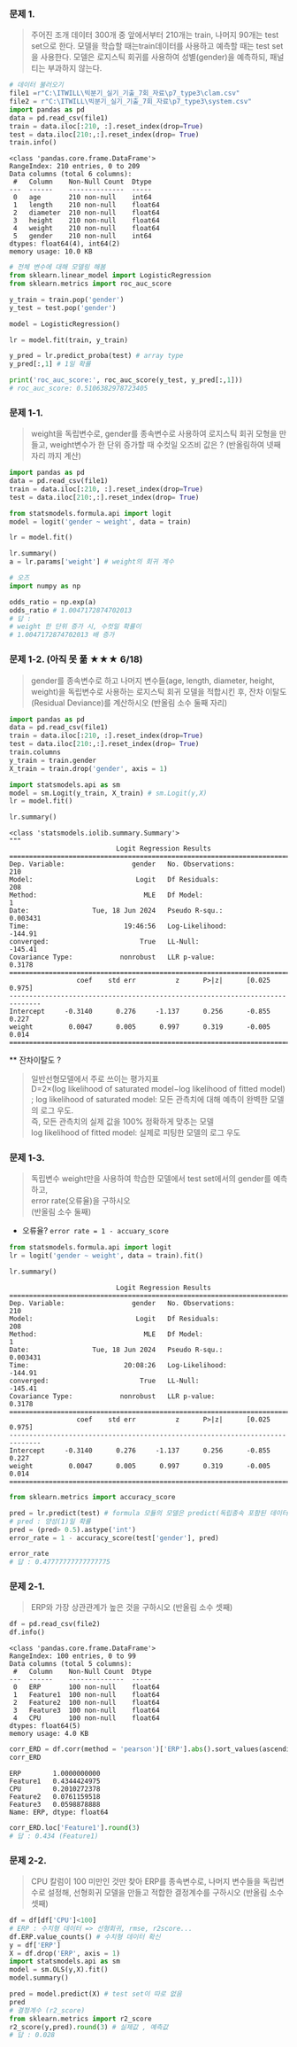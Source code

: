 ### 문제 1. 
> 주어진 조개 데이터 300개 중 앞에서부터 210개는 train, 나머지 90개는 test set으로 한다. 
> 모델을 학습할 때는train데이터를 사용하고 예측할 때는 test set을 사용한다. 
> 모델은 로지스틱 회귀를 사용하여 성별(gender)을 예측하되, 패널티는 부과하지 않는다.

```python
# 데이터 불러오기 
file1 =r"C:\ITWILL\빅분기_실기_기출_7회_자료\p7_type3\clam.csv"
file2 = r"C:\ITWILL\빅분기_실기_기출_7회_자료\p7_type3\system.csv"
import pandas as pd 
data = pd.read_csv(file1)
train = data.iloc[:210, :].reset_index(drop=True)
test = data.iloc[210:,:].reset_index(drop= True)
train.info()
```

```
<class 'pandas.core.frame.DataFrame'>
RangeIndex: 210 entries, 0 to 209
Data columns (total 6 columns):
 #   Column    Non-Null Count  Dtype  
---  ------    --------------  -----  
 0   age       210 non-null    int64  
 1   length    210 non-null    float64
 2   diameter  210 non-null    float64
 3   height    210 non-null    float64
 4   weight    210 non-null    float64
 5   gender    210 non-null    int64  
dtypes: float64(4), int64(2)
memory usage: 10.0 KB
```

```python
# 전체 변수에 대해 모델링 해봄 
from sklearn.linear_model import LogisticRegression
from sklearn.metrics import roc_auc_score 

y_train = train.pop('gender')
y_test = test.pop('gender')

model = LogisticRegression() 

lr = model.fit(train, y_train)

y_pred = lr.predict_proba(test) # array type
y_pred[:,1] # 1일 확률 

print('roc_auc_score:', roc_auc_score(y_test, y_pred[:,1]))
# roc_auc_score: 0.5106382978723405
```


### 문제 1-1. 
> weight을 독립변수로, gender를 종속변수로 사용하여 로지스틱 회귀 모형을 만들고, 
> weight변수가 한 단위 증가할 때 수컷일 오즈비 값은 ? 
> (반올림하여 넷째자리 까지 계산)

```python
import pandas as pd 
data = pd.read_csv(file1)
train = data.iloc[:210, :].reset_index(drop=True)
test = data.iloc[210:,:].reset_index(drop= True)

from statsmodels.formula.api import logit 
model = logit('gender ~ weight', data = train)

lr = model.fit()

lr.summary()
a = lr.params['weight'] # weight의 회귀 계수 

# 오즈 
import numpy as np 

odds_ratio = np.exp(a)
odds_ratio # 1.0047172874702013 
# 답 : 
# weight 한 단위 증가 시, 수컷일 확률이 
# 1.0047172874702013 배 증가 
```

### 문제 1-2. (아직 못 풂 ★★★ 6/18) 
> gender를 종속변수로 하고 나머지 변수들(age, length, diameter, height, weight)을 독립변수로 사용하는
> 로지스틱 회귀 모델을 적합시킨 후, 잔차 이탈도(Residual Deviance)를 계산하시오 
> (반올림 소수 둘째 자리)

```python
import pandas as pd 
data = pd.read_csv(file1)
train = data.iloc[:210, :].reset_index(drop=True)
test = data.iloc[210:,:].reset_index(drop= True)
train.columns
y_train = train.gender
X_train = train.drop('gender', axis = 1)

import statsmodels.api as sm 
model = sm.Logit(y_train, X_train) # sm.Logit(y,X)
lr = model.fit()

lr.summary()

```
```
<class 'statsmodels.iolib.summary.Summary'>
"""
                           Logit Regression Results                           
==============================================================================
Dep. Variable:                 gender   No. Observations:                  210
Model:                          Logit   Df Residuals:                      208
Method:                           MLE   Df Model:                            1
Date:                Tue, 18 Jun 2024   Pseudo R-squ.:                0.003431
Time:                        19:46:56   Log-Likelihood:                -144.91
converged:                       True   LL-Null:                       -145.41
Covariance Type:            nonrobust   LLR p-value:                    0.3178
==============================================================================
                 coef    std err          z      P>|z|      [0.025      0.975]
------------------------------------------------------------------------------
Intercept     -0.3140      0.276     -1.137      0.256      -0.855       0.227
weight         0.0047      0.005      0.997      0.319      -0.005       0.014
==============================================================================

```

** 잔차이탈도 ? 
> 일반선형모델에서 주로 쓰이는 평가지표  
D=2×(log likelihood of saturated model−log likelihood of fitted model)  
;
log likelihood of saturated model:
> 모든 관측치에 대해 예측이 완벽한 모델의 로그 우도.  
> 즉, 모든 관측치의 실제 값을 100% 정확하게 맞추는 모델  
log likelihood of fitted model:
> 실제로 피팅한 모델의 로그 우도  



### 문제 1-3. 
> 독립변수 weight만을 사용하여 학습한 모델에서 test set에서의 gender를 예측하고,   
> error rate(오류율)을 구하시오   
> (반올림 소수 둘째)  
* 오류율? ``` error rate = 1 - accuary_score ```
```python
from statsmodels.formula.api import logit 
lr = logit('gender ~ weight', data = train).fit() 

lr.summary()
```
```
                           Logit Regression Results                           
==============================================================================
Dep. Variable:                 gender   No. Observations:                  210
Model:                          Logit   Df Residuals:                      208
Method:                           MLE   Df Model:                            1
Date:                Tue, 18 Jun 2024   Pseudo R-squ.:                0.003431
Time:                        20:08:26   Log-Likelihood:                -144.91
converged:                       True   LL-Null:                       -145.41
Covariance Type:            nonrobust   LLR p-value:                    0.3178
==============================================================================
                 coef    std err          z      P>|z|      [0.025      0.975]
------------------------------------------------------------------------------
Intercept     -0.3140      0.276     -1.137      0.256      -0.855       0.227
weight         0.0047      0.005      0.997      0.319      -0.005       0.014
==============================================================================
```
```python
from sklearn.metrics import accuracy_score 

pred = lr.predict(test) # formula 모듈의 모델은 predict(독립종속 포함된 데이터셋) 
# pred : 양성(1)일 확률 
pred = (pred> 0.5).astype('int')
error_rate = 1 - accuracy_score(test['gender'], pred)

error_rate 
# 답 : 0.47777777777777775
```

### 문제 2-1. 
> ERP와 가장 상관관계가 높은 것을 구하시오 
> (반올림 소수 셋째)

```python
df = pd.read_csv(file2)
df.info()
```
```
<class 'pandas.core.frame.DataFrame'>
RangeIndex: 100 entries, 0 to 99
Data columns (total 5 columns):
 #   Column    Non-Null Count  Dtype  
---  ------    --------------  -----  
 0   ERP       100 non-null    float64
 1   Feature1  100 non-null    float64
 2   Feature2  100 non-null    float64
 3   Feature3  100 non-null    float64
 4   CPU       100 non-null    float64
dtypes: float64(5)
memory usage: 4.0 KB
```
```python
corr_ERD = df.corr(method = 'pearson')['ERP'].abs().sort_values(ascending = False)
corr_ERD
```
```
ERP        1.0000000000
Feature1   0.4344424975
CPU        0.2010272378
Feature2   0.0761159518
Feature3   0.0598878888
Name: ERP, dtype: float64
```
```python
corr_ERD.loc['Feature1'].round(3)
# 답 : 0.434 (Feature1)
```
### 문제 2-2. 
> CPU 칼럼이 100 미만인 것만 찾아 ERP를 종속변수로, 나머지 변수들을 독립변수로 
> 설정해, 선형회귀 모델을 만들고 적합한 결정계수를 구하시오 
> (반올림 소수 셋째)

```python
df = df[df['CPU']<100]
# ERP : 수치형 데이터 => 선형회귀, rmse, r2score... 
df.ERP.value_counts() # 수치형 데이터 확신 
y = df['ERP']
X = df.drop('ERP', axis = 1)
import statsmodels.api as sm 
model = sm.OLS(y,X).fit() 
model.summary()

pred = model.predict(X) # test set이 따로 없음
pred
# 결정계수 (r2_score)
from sklearn.metrics import r2_score 
r2_score(y,pred).round(3) # 실제값 , 예측값
# 답 : 0.028
```

